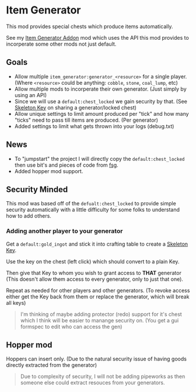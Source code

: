 # Item Generator

This mod provides special chests which produce items automatically.

See my [Item Generator Addon](https://github.com/Beanzilla/item_generator_addon) mod which uses the API this mod provides to incorperate some other mods not just default.

## Goals

* Allow multiple `item_generator:generator_<resource>` for a single player. (Where `<resource>` could be anything: `cobble`, `stone`, `coal_lump`, etc)
* Allow multiple mods to incorperate their own generator. (Just simply by using an API)
* Since we will use a `default:chest_locked` we gain security by that. (See [Skeleton Key](https://wiki.minetest.net/Skeleton_Key) on sharing a generator/locked chest)
* Allow unique settings to limit amount produced per "tick" and how many "ticks" need to pass till items are produced. (Per generator)
* Added settings to limit what gets thrown into your logs (debug.txt)

## News

* To "jumpstart" the project I will directly copy the `default:chest_locked` then use bit's and pieces of code from [fsg](https://github.com/AiTechEye/fsg).
* Added hopper mod support.

## Security Minded

This mod was based off of the `defualt:chest_locked` to provide simple security automatically with a little difficulty for some folks to understand how to add others.

### Adding another player to your generator

Get a `default:gold_ingot` and stick it into crafting table to create a [Skeleton Key](https://wiki.minetest.net/Skeleton_Key).

Use the key on the chest (left click) which should convert to a plain Key.

Then give that Key to whom you wish to grant access to **THAT** generator (This doesn't allow them access to every generator, only to just that one).

Repeat as needed for other players and other generators. (To revoke access either get the Key back from them or replace the generator, which will break all keys)

> I'm thinking of maybe adding protector (redo) support for it's chest which I think will be easier to manange security on. (You get a gui formspec to edit who can access the gen)

## Hopper mod

Hoppers can insert only. (Due to the natural security issue of having goods directly extracted from the generator)

> Due to complexity of security, I will not be adding pipeworks as then someone else could extract resouces from your generators.
